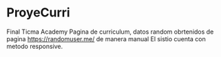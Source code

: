 # ProyeCurri
 Final Ticma Academy
Pagina de curriculum, datos random obrtenidos de pagina https://randomuser.me/ de manera manual
El sistio cuenta con metodo responsive.
